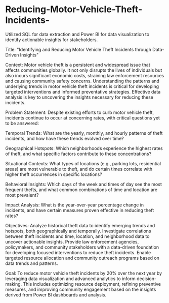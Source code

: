 # Reducing-Motor-Vehicle-Theft-Incidents-
Utilized SQL for data extraction and Power BI for data visualization to identify actionable insights for stakeholders. 

Title: "Identifying and Reducing Motor Vehicle Theft Incidents through Data-Driven Insights"

Context:
Motor vehicle theft is a persistent and widespread issue that affects communities globally. It not only disrupts the lives of individuals but also incurs significant economic costs, straining law enforcement resources and causing community safety concerns. Understanding the patterns and underlying trends in motor vehicle theft incidents is critical for developing targeted interventions and informed preventative strategies. Effective data analysis is key to uncovering the insights necessary for reducing these incidents.

Problem Statement:
Despite existing efforts to curb motor vehicle theft, incidents continue to occur at concerning rates, with critical questions yet to be answered:

Temporal Trends: What are the yearly, monthly, and hourly patterns of theft incidents, and how have these trends evolved over time?

Geographical Hotspots: Which neighborhoods experience the highest rates of theft, and what specific factors contribute to these concentrations?

Situational Contexts: What types of locations (e.g., parking lots, residential areas) are most vulnerable to theft, and do certain times correlate with higher theft occurrences in specific locations?

Behavioral Insights: Which days of the week and times of day see the most frequent thefts, and what common combinations of time and location are most prevalent?

Impact Analysis: What is the year-over-year percentage change in incidents, and have certain measures proven effective in reducing theft rates?

Objectives:
Analyze historical theft data to identify emerging trends and hotspots, both geographically and temporally.
Investigate correlations between theft incidents and time, location, and neighborhood data to uncover actionable insights.
Provide law enforcement agencies, policymakers, and community stakeholders with a data-driven foundation for developing focused interventions to reduce theft incidents.
Enable targeted resource allocation and community outreach programs based on data trends and patterns.

Goal:
To reduce motor vehicle theft incidents by 20% over the next year by leveraging data visualization and advanced analytics to inform decision-making. This includes optimizing resource deployment, refining preventive measures, and improving community engagement based on the insights derived from Power BI dashboards and analysis.

